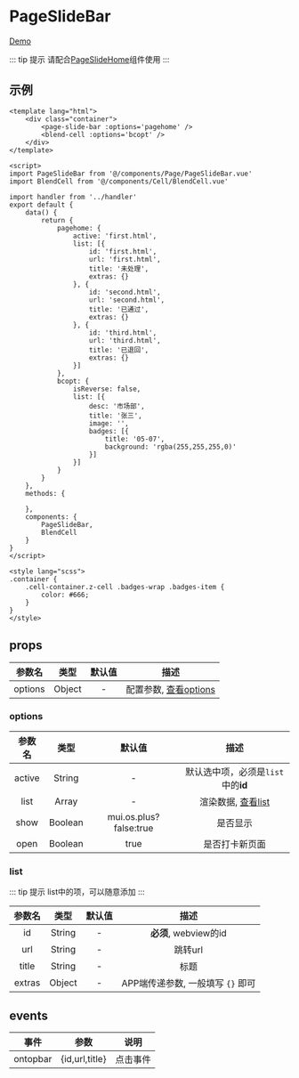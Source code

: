 # PageSlideBar
[Demo](http://watasi.gitee.io/infozx_api/dist/#/first.html)

::: tip 提示
请配合[PageSlideHome](./PageSlideHome.html)组件使用
:::

## 示例
```vue{9}
<template lang="html">
	<div class="container">
		<page-slide-bar :options='pagehome' />
		<blend-cell :options='bcopt' />
	</div>
</template>

<script>
import PageSlideBar from '@/components/Page/PageSlideBar.vue'
import BlendCell from '@/components/Cell/BlendCell.vue'

import handler from '../handler'
export default {
	data() {
		return {
			pagehome: {
				active: 'first.html',
				list: [{
					id: 'first.html',
					url: 'first.html',
					title: '未处理',
					extras: {}
				}, {
					id: 'second.html',
					url: 'second.html',
					title: '已通过',
					extras: {}
				}, {
					id: 'third.html',
					url: 'third.html',
					title: '已退回',
					extras: {}
				}]
			},
			bcopt: {
				isReverse: false,
				list: [{
					desc: '市场部',
					title: '张三',
					image: '',
					badges: [{
						title: '05-07',
						background: 'rgba(255,255,255,0)'
					}]
				}]
			}
		}
	},
	methods: {
		
	},
	components: {
		PageSlideBar,
		BlendCell
	}
}
</script>

<style lang="scss">
.container {
	.cell-container.z-cell .badges-wrap .badges-item {
		color: #666;
	}
}
</style>
```

## props
|参数名|类型|默认值|描述|
|:---:|:---:|:---:|:---:|
|options|Object|-|配置参数, [查看options](#options)|

### options
|参数名|类型|默认值|描述|
|:---:|:---:|:---:|:---:|
|active|String|-|默认选中项，必须是`list`中的**id**|
|list|Array|-|渲染数据, [查看list](#list)|
|show|Boolean|mui.os.plus?false:true|是否显示|
|open|Boolean|true|是否打卡新页面|

### list
::: tip 提示
list中的项，可以随意添加
:::

|参数名|类型|默认值|描述|
|:---:|:---:|:---:|:---:|
|id|String|-|**必须**, webview的id|
|url|String|-|跳转url|
|title|String|-|标题|
|extras|Object|-|APP端传递参数, 一般填写 `{}` 即可|

## events
|事件|参数|说明|
|:---:|:---:|:---:|
|ontopbar|{id,url,title}|点击事件|